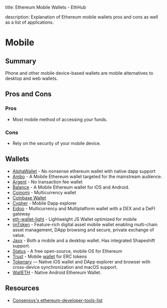 title: Ethereum Mobile Wallets - EthHub

description: Explanation of Ethereum mobile wallets pros and cons as well as a list of applications.

# Mobile

## Summary

Phone and other mobile device-based wallets are mobile alternatives to desktop and web wallets.

## Pros and Cons

### Pros

* Most mobile method of accessing your funds.

### Cons

* Rely on the security of your mobile device.

## Wallets
* [AlphaWallet](https://alphawallet.com/) - No nonsense ethereum wallet with native dapp support
* [Ambo](https://Ambo.io/) - A Mobile Ethereum wallet targeted for the mainstream audience.
* [Argent](https://www.argent.xyz/) - No transaction fee wallet
* [Balance](https://balance.io/) - A Mobile Ethereum wallet for iOS and Android.
* [Coinomi](https://www.coinomi.com/en/) - Multicurrency wallet
* [Coinbase Wallet](https://wallet.coinbase.com/)
* [Cypher](https://www.cipherbrowser.com/) - Mobile Dapp explorer
* [Eidoo](https://eidoo.io/) - Multicurrency and Multiplatform wallet with a DEX and a DeFI gateway
* [eth-wallet-light](https://github.com/NoahHydro/eth-wallet-light) - Lightweight JS Wallet optimized for mobile
* [imToken](https://token.im/) - Feature-rich digital asset mobile wallet enabling multi-chain asset management, DApp browsing and secure, private exchange of value.
* [Jaxx](https://jaxx.io) - Both a mobile and a desktop wallet. Has integrated Shapeshift support.
* [Status](https://github.com/status-im/status-react) - A free open-source, mobile OS for Ethereum
* [Trust](https://github.com/TrustWallet/trust-wallet-ios) - Mobile [wallet](https://trustwalletapp.com/) for ERC tokens
* [Tokenary](https://tokenary.io/) — Native iOS wallet and DApp explorer and browser with cross-device synchronization and macOS support.
* [WallETH](https://walleth.org) - Native Android Ethereum Wallet.

## Resources

* [Consensys's ethereum-developer-tools-list](https://github.com/ConsenSys/ethereum-developer-tools-list/blob/master/EcosystemResources.md)


